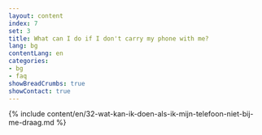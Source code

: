 ```yaml
---
layout: content
index: 7
set: 3
title: What can I do if I don't carry my phone with me?
lang: bg
contentLang: en
categories:
- bg
- faq
showBreadCrumbs: true
showContact: true
---
```

{% include content/en/32-wat-kan-ik-doen-als-ik-mijn-telefoon-niet-bij-me-draag.md %}
